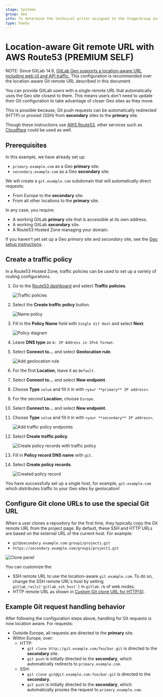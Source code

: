 ```yaml
---
stage: Systems
group: Geo
info: To determine the technical writer assigned to the Stage/Group associated with this page, see https://about.gitlab.com/handbook/product/ux/technical-writing/#assignments
type: howto
---
```


# Location-aware Git remote URL with AWS Route53 **(PREMIUM SELF)**

NOTE:
Since GitLab 14.6,
[GitLab Geo supports a location-aware URL including web UI and API traffic.](../secondary_proxy/location_aware_external_url.md)
This configuration is recommended over the location-aware Git remote URL
described in this document.

You can provide GitLab users with a single remote URL that automatically uses
the Geo site closest to them. This means users don't need to update their Git
configuration to take advantage of closer Geo sites as they move.

This is possible because, Git push requests can be automatically redirected
(HTTP) or proxied (SSH) from **secondary** sites to the **primary** site.

Though these instructions use [AWS Route53](https://aws.amazon.com/route53/),
other services such as [Cloudflare](https://www.cloudflare.com/) could be used
as well.

## Prerequisites

In this example, we have already set up:

- `primary.example.com` as a Geo **primary** site.
- `secondary.example.com` as a Geo **secondary** site.

We will create a `git.example.com` subdomain that will automatically direct
requests:

- From Europe to the **secondary** site.
- From all other locations to the **primary** site.

In any case, you require:

- A working GitLab **primary** site that is accessible at its own address.
- A working GitLab **secondary** site.
- A Route53 Hosted Zone managing your domain.

If you haven't yet set up a Geo _primary_ site and _secondary_ site, see the
[Geo setup instructions](../index.md#setup-instructions).

## Create a traffic policy

In a Route53 Hosted Zone, traffic policies can be used to set up a variety of
routing configurations.

1. Go to the
[Route53 dashboard](https://console.aws.amazon.com/route53/home) and select
**Traffic policies**.

   ![Traffic policies](img/single_git_traffic_policies.png)

1. Select the **Create traffic policy** button.

   ![Name policy](img/single_git_name_policy.png)

1. Fill in the **Policy Name** field with `Single Git Host` and select **Next**.

   ![Policy diagram](img/single_git_policy_diagram.png)

1. Leave **DNS type** as `A: IP Address in IPv4 format`.
1. Select **Connect to...** and select **Geolocation rule**.

   ![Add geolocation rule](img/single_git_add_geolocation_rule.png)

1. For the first **Location**, leave it as `Default`.
1. Select **Connect to...** and select **New endpoint**.
1. Choose **Type** `value` and fill it in with `<your **primary** IP address>`.
1. For the second **Location**, choose `Europe`.
1. Select **Connect to...** and select **New endpoint**.
1. Choose **Type** `value` and fill it in with `<your **secondary** IP address>`.

   ![Add traffic policy endpoints](img/single_git_add_traffic_policy_endpoints.png)

1. Select **Create traffic policy**.

   ![Create policy records with traffic policy](img/single_git_create_policy_records_with_traffic_policy.png)

1. Fill in **Policy record DNS name** with `git`.
1. Select **Create policy records**.

   ![Created policy record](img/single_git_created_policy_record.png)

You have successfully set up a single host, for example, `git.example.com` which
distributes traffic to your Geo sites by geolocation!

## Configure Git clone URLs to use the special Git URL

When a user clones a repository for the first time, they typically copy the Git
remote URL from the project page. By default, these SSH and HTTP URLs are based
on the external URL of the current host. For example:

- `git@secondary.example.com:group1/project1.git`
- `https://secondary.example.com/group1/project1.git`

![Clone panel](img/single_git_clone_panel.png)

You can customize the:

- SSH remote URL to use the location-aware `git.example.com`. To do so, change the SSH remote URL's
  host by setting `gitlab_rails['gitlab_ssh_host']` in `gitlab.rb` of web nodes.
- HTTP remote URL as shown in
  [Custom Git clone URL for HTTP(S)](../../../user/admin_area/settings/visibility_and_access_controls.md#customize-git-clone-url-for-https).

## Example Git request handling behavior

After following the configuration steps above, handling for Git requests is now location aware.
For requests:

- Outside Europe, all requests are directed to the **primary** site.
- Within Europe, over:
  - HTTP:
    - `git clone http://git.example.com/foo/bar.git` is directed to the **secondary** site.
    - `git push` is initially directed to the **secondary**, which automatically
      redirects to `primary.example.com`.
  - SSH:
    - `git clone git@git.example.com:foo/bar.git` is directed to the **secondary**.
    - `git push` is initially directed to the **secondary**, which automatically
       proxies the request to `primary.example.com`.
